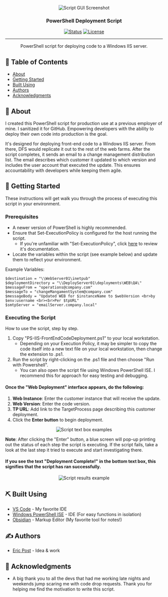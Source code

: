 <p align="center">
  <img src="https://imgur.com/9OSFZl1.jpeg" alt="Script GUI Screenshot">
</p>

<h3 align="center">PowerShell Deployment Script</h3>

<div align="center">

  [![Status](https://img.shields.io/badge/Status-Closed-red.svg)]() 
  [![License](https://img.shields.io/badge/license-MIT-blue.svg)](/LICENSE)

</div>

---

<p align="center"> PowerShell script for deploying code to a Windows IIS server. 
</p>

## 📝 Table of Contents
- [About](#about)
- [Getting Started](#getting_started)
- [Built Using](#built_using)
- [Authors](#authors)
- [Acknowledgments](#acknowledgement)

## 🧐 About <a name = "about"></a>
I created this PowerShell script for production use at a previous employer of mine. I sanitized it for GitHub. Empowering developers with the ability to deploy their own code into production is the goal. 

It's designed for deploying front-end code to a Windows IIS server. From there, DFS would replicate it out to the rest of the web farms. After the script completes, it sends an email to a change management distribution list. The email describes which customer it updated to which version and includes the user account that executed the update. This ensures accountability with developers while keeping them agile.

## 🏁 Getting Started <a name = "getting_started"></a>
These instructions will get walk you through the process of executing this script in your environment.

### Prerequisites
- A newer version of PowerShell is highly recommended. 
- Ensure that Set-ExecutionPolicy is configured for the host running the script.
	- If you're unfamiliar with "Set-ExecutionPolicy", click [here](https://learn.microsoft.com/en-us/powershell/module/microsoft.powershell.security/set-executionpolicy?view=powershell-7.3#-executionpolicy ) to review it's documentation.
- Locate the variables within the script (see example below) and update them to reflect your environment.

Example Variables: 
```
$destination = "\\WebServer01\inetpub"
$deploymentDirectory = "\\DeployServer01\deployments\WEB\QA\"
$messageFrom = "operations@company.com"
$messageTo = "changeMangamentSystem@company.com"
$messageBody = "Updated WEB for $instanceName to $webVersion <br>by $env:username <br><br>Per $tpURL"
$smtpServer = "emailServer.company.local"
```

### Executing the Script
How to use the script, step by step.

1. Copy "PS-IIS-FrontEndCodeDeployment.ps1" to your local workstation.
	- Depending on your Execution Policy, it may be simpler to copy the code itself into a new text file on your local workstation, then change the extension to .ps1.
2. Run the script by right-clicking on the .ps1 file and then choose "Run with Powershell".
   	- You can also open the script file using Windows PowerShell ISE. I recommend this for approach for easy testing and debugging.

#### Once the "Web Deployment" interface appears, do the following:
1. **Web Instance**: Enter the customer instance that will receive the update.
2. **Web Version**: Enter the code version.
3. **TP URL**: Add link to the TargetProcess page describing this customer deployment.
4. Click the **Enter button** to begin deployment.
<p align="center">
  <img src="https://i.imgur.com/OhViH97.jpeg" alt="Script text box examples">
</p>

**Note**: After clicking the "Enter" button, a blue screen will pop-up printing out the status of each step the script is executing. If the script fails, take a look at the last step it tried to execute and start investigating there.

#### If you see the text "Deployment Complete!" in the bottom text box, this signifies that the script has ran successfully.
<p align="center">
  <img src="https://i.imgur.com/SqXvHHe.jpeg" alt="Script results example">
</p>

## ⛏️ Built Using <a name = "built_using"></a>
- [VS Code](https://vuejs.org/) - My favorite IDE
- [Windows PowerShell ISE](https://learn.microsoft.com/en-us/powershell/scripting/windows-powershell/ise/introducing-the-windows-powershell-ise?view=powershell-7.3) - IDE (For easy functions in isolation)
- [Obsidian](https://obsidian.md) - Markup Editor (My favorite tool for notes!)

## ✍️ Authors <a name = "authors"></a>
- [Eric Post](https://github.com/eKioga) - Idea & work

## 🎉 Acknowledgments <a name = "acknowledgement"></a>
- A big thank you to all the devs that had me working late nights and weekends jump scaring me with code drop requests. Thank you for helping me find the motivation to write this script.
